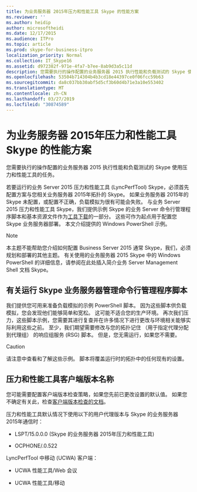 ```yaml
---
title: 为业务服务器 2015年压力和性能工具 Skype 的性能方案
ms.reviewer: ''
ms.author: heidip
author: microsoftheidi
ms.date: 12/17/2015
ms.audience: ITPro
ms.topic: article
ms.prod: skype-for-business-itpro
localization_priority: Normal
ms.collection: IT_Skype16
ms.assetid: d972382f-971e-4fa7-b7ee-8ab9d3a5c11d
description: 您需要执行的操作配置的业务服务器 2015 执行性能和负载测试的 Skype 使用压力和性能工具的任务。
ms.openlocfilehash: 53504b714304b4b3cd18e44397ce0f06fcc59b63
ms.sourcegitcommit: da8c037bb30abf5d5cf3b60d4b71e3a10e553402
ms.translationtype: MT
ms.contentlocale: zh-CN
ms.lasthandoff: 03/27/2019
ms.locfileid: "30874589"
---
```

# <a name="performance-scenarios-for-the-skype-for-business-server-2015-stress-and-performance-tool"></a>为业务服务器 2015年压力和性能工具 Skype 的性能方案
 
您需要执行的操作配置的业务服务器 2015 执行性能和负载测试的 Skype 使用压力和性能工具的任务。
  
若要运行的业务 Server 2015 压力和性能工具 (LyncPerfTool) Skype，必须首先配置方案与您相关业务服务器 2015年拓扑的 Skype。 如果业务服务器 2015年的 Skype 未配置，或配置不正确，负载模拟为很有可能会失败。 与业务 Server 2015 压力和性能工具 Skype，我们提供示例 Skype 的业务 Server 命令行管理程序脚本和基本资源文件作为[工具下载](https://www.microsoft.com/download/details.aspx?id=50367)的一部分。 这些可作为起点用于配置您 Skype 业务服务器部署。 本文介绍提供的 Windows PowerShell 示例。
  
> [!NOTE]
> 本主题不能帮助您介绍如何配置 Business Server 2015 通常 Skype，我们，必须规划和部署的其他主题。 有关使用的业务服务器 2015 Skype 中的 Windows PowerShell 的详细信息，请参阅在此处插入简介业务 Server Management Shell 文档 Skype。 
  
## <a name="about-running-skype-for-business-server-management-shell-scripts"></a>有关运行 Skype 业务服务器管理命令行管理程序脚本

我们提供您可用来准备负载模拟的示例 PowerShell 脚本。 因为这些脚本供负载模拟，您会发现他们能够简单和宽松。 这可能不适合您的生产环境。 再次我们压力，这些脚本示例，您需要其进行复查并在许多情况下进行更改与环境相关能够实际利用这些之前。 至少，我们期望需要修改与您的拓扑记住 （用于指定代理分配到代理组） 的响应组服务 (RSG) 脚本。 但是，您无需运行，如果您不需要。
  
> [!CAUTION]
> 请注意中查看和了解这些示例。 脚本将覆盖运行时的拓扑中的任何现有的设置。 
  
## <a name="stress-and-performance-tool-client-version-names"></a>压力和性能工具客户端版本名称

您可能需要配置客户端版本检查策略，如果您先前已更改设置的默认值。 如果您不确定有关此，检查[客户端版本检查的文档](https://msdn.microsoft.com/en-us/vsto/jj923060)。
  
压力和性能工具默认情况下使用以下的用户代理版本与 Skype 的业务服务器 2015年通信时：
  
- LSPT/15.0.0.0 (Skype 的业务服务器 2015年压力和性能工具)
    
- OCPHONE/.0.522
    
LyncPerfTool 中移动 (UCWA) 客户端：
  
- UCWA 性能工具/Web 会议
    
- UCWA 性能工具/移动
    

